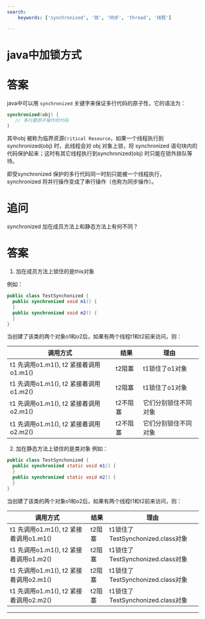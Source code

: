 ```yaml
---
search:
    keywords: ['synchronized', '锁', '同步', 'thread', '线程']

---
```


# java中加锁方式

# 答案
java中可以用 `synchronized` 关键字来保证多行代码的原子性，它的语法为：
```java
synchronized(obj) {
   // 多行要原子操作的代码
}
```
其中obj 被称为临界资源`Critical Resource`，如果一个线程执行到synchronized(obj) 时，此线程会对 obj 对象上锁，将 synchronized 语句块内的代码保护起来；这时有其它线程执行到synchronized(obj) 时只能在锁外排队等待。

即受synchronized 保护的多行代码同一时刻只能被一个线程执行，synchronized 将并行操作变成了串行操作（也称为同步操作）。

# 追问
synchronized 加在成员方法上和静态方法上有何不同？

# 答案
1) 加在成员方法上锁住的是this对象

例如：
```java
public class TestSynchonized {  
  public synchronized void m1() {
  }
  public synchronized void m2() {
  }
}
```
当创建了该类的两个对象o1和o2后，如果有两个线程t1和t2前来访问，则：

|调用方式|结果|理由|
|-|-|-|
|t1 先调用o1.m1(), t2 紧接着调用o1.m1() |t2阻塞|t1锁住了o1对象|
|t1 先调用o1.m1(), t2 紧接着调用o1.m2() |t2阻塞|t1锁住了o1对象|
|t1 先调用o1.m1(), t2 紧接着调用o2.m1() |t2不阻塞|它们分别锁住不同对象|
|t1 先调用o1.m1(), t2 紧接着调用o2.m2() |t2不阻塞|它们分别锁住不同对象|


2) 加在静态方法上锁住的是类对象
例如：
```java
public class TestSynchonized {  
  public synchronized static void m1() {
  }
  public synchronized static void m2() {
  }
}
```
当创建了该类的两个对象o1和o2后，如果有两个线程t1和t2前来访问，则：

|调用方式|结果|理由|
|-|-|-|
|t1 先调用o1.m1(), t2 紧接着调用o1.m1() |t2阻塞|t1锁住了TestSynchonized.class对象|
|t1 先调用o1.m1(), t2 紧接着调用o1.m2() |t2阻塞|t1锁住了TestSynchonized.class对象|
|t1 先调用o1.m1(), t2 紧接着调用o2.m1() |t2阻塞|t1锁住了TestSynchonized.class对象|
|t1 先调用o1.m1(), t2 紧接着调用o2.m2() |t2阻塞|t1锁住了TestSynchonized.class对象|

---
